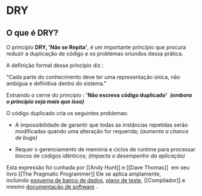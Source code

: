 # DRY

## O que é DRY?

O princípio **DRY, 'Não se Repita'**, é um importante princípio que procura reduzir a duplicação de código e os problemas oriundos dessa prática.

A definição formal desse princípio diz :

"Cada parte do conhecimento deve ter uma representação única, não ambígua e definitiva dentro do sistema."

Extraindo o cerne do princípio : **'Não escreva código duplicado'**  **_(embora o princípio seja mais que isso)_**

O código duplicado cria os seguintes problemas:

- A impossibilidade de garantir que todas as instâncias repetidas serão modificadas quando uma alteração for requerida; _(aumenta a chance de bugs)_

- Requer o gerenciamento de memória e ciclos de runtime para processar blocos de códigos idênticos; _(impacta o desempenho da aplicação)_

Esta expressão foi cunhada por [[Andy Hunt]] e [[Dave Thomas]]  em seu livro [[The Pragmatic Programmer]] Ele se aplica amplamente, incluindo [esquema de banco de dados](https://pt.wikipedia.org/wiki/Esquema_de_banco_de_dados), [plano de teste](https://en.wikipedia.org/wiki/Test_plan), [[Compilador]] e mesmo [documentação de software](https://pt.wikipedia.org/wiki/Documenta%C3%A7%C3%A3o_de_software) .
